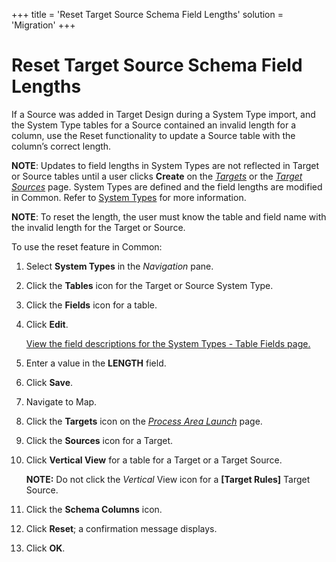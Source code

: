 +++
title = 'Reset Target Source Schema Field Lengths'
solution = 'Migration'
+++

# Reset Target Source Schema Field Lengths

If a Source was added in Target Design during a System Type import, and
the System Type tables for a Source contained an invalid length for a
column, use the Reset functionality to update a Source table with the
column’s correct length.

<span style="font-weight: bold;">NOTE</span>: Updates to field lengths
in System Types are not reflected in Target or Source tables until a
user clicks <span style="font-weight: bold;">Create</span> on the
<span style="font-style: italic;">[Targets](../Page_Desc/Targets_H_Map.htm)</span>
or the <span style="font-style: italic;">[Target
Sources](../Page_Desc/Target_Sources_H_Map.htm)</span> page. System
Types are defined and the field lengths are modified in Common. Refer to
[System
Types](../../../Platform/Common/Use_Cases/System_Types_Overview.htm) for
more information.

<span style="font-weight: bold;">NOTE</span>: To reset the length, the
user must know the table and field name with the invalid length for the
Target or Source.

To use the reset feature in Common:

1.  Select <span style="font-weight: bold;">System Types</span> in the
    <span style="font-style: italic;">Navigation</span> pane.

2.  Click the <span style="font-weight: bold;">Tables</span> icon for
    the Target or Source System Type.

3.  Click the <span style="font-weight: bold;">Fields</span> icon for a
    table.

4.  Click <span style="font-weight: bold;">Edit</span>.
    
    [View the field descriptions for the System Types - Table Fields
    page.](../../../Platform/Common/Page_Desc/System_Types_Table_Fields_H.htm)

5.  Enter a value in the <span style="font-weight: bold;">LENGTH</span>
    field.

6.  Click <span style="font-weight: bold;">Save</span>.

7.  Navigate to Map.

8.  Click the <span style="font-weight: bold;">Targets</span> icon on
    the <span style="font-style: italic;">[Process Area
    Launch](../Page_Desc/Process_Area_Launch_map.htm)</span> page.

9.  Click the <span style="font-weight: bold;">Sources</span> icon for a
    Target.

10. Click <span style="font-weight: bold;">Vertical View</span> for a
    table for a Target or a Target Source.
    
    **NOTE:** Do not click the
    <span style="font-style: italic;">Vertical</span> View icon for a
    <span class="error" style="font-weight: bold;">\[Target
    Rules\]</span> Target Source.

11. Click the <span style="font-weight: bold;">Schema Columns</span>
    icon.

12. Click <span style="font-weight: bold;">Reset</span>; a confirmation
    message displays.

13. Click <span style="font-weight: bold;">OK</span>.
